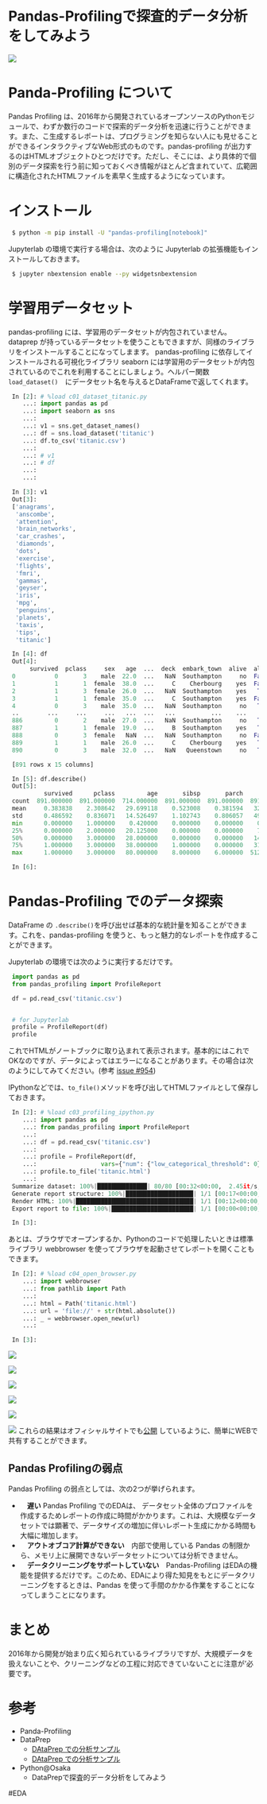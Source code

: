 Pandas-Profilingで探査的データ分析をしてみよう
=================

![](https://gyazo.com/a522e368c83e3fe54da7c08d5a67f866.png)

# Panda-Profiling について
Pandas Profiling は、2016年から開発されているオープンソースのPythonモジュールで、わずか数行のコードで探索的データ分析を迅速に行うことができます。また、こ生成するレポートは、プログラミングを知らない人にも見せることができるインタラクティブなWeb形式のものです。pandas-profiling が出力するのはHTMLオブジェクトひとつだけです。ただし、そこには、より具体的で個別のデータ探索を行う前に知っておくべき情報がほとんど含まれていて、広範囲に構造化されたHTMLファイルを素早く生成するようになっています。


# インストール

```Bash
 $ python -m pip install -U "pandas-profiling[notebook]"
```

Jupyterlab の環境で実行する場合は、次のように Jupyterlab の拡張機能もインストールしておきます。

```Bash
 $ jupyter nbextension enable --py widgetsnbextension
```

# 学習用データセット
pandas-profiling には、学習用のデータセットが内包されていません。dataprep が持っているデータセットを使うこともできますが、同様のライブラリをインストールすることになってしまます。 pandas-profiling に依存してインストールされる可視化ライブラリ seaborn には学習用のデータセットが内包されているのでこれを利用することにしましょう。ヘルパー関数　`load_dataset()`　にデータセット名を与えるとDataFrameで返してくれます。

```Python
 In [2]: # %load c01_dataset_titanic.py
    ...: import pandas as pd
    ...: import seaborn as sns
    ...:
    ...: v1 = sns.get_dataset_names()
    ...: df = sns.load_dataset('titanic')
    ...: df.to_csv('titanic.csv')
    ...:
    ...: # v1
    ...: # df
    ...:
    ...:

 In [3]: v1
 Out[3]:
 ['anagrams',
  'anscombe',
  'attention',
  'brain_networks',
  'car_crashes',
  'diamonds',
  'dots',
  'exercise',
  'flights',
  'fmri',
  'gammas',
  'geyser',
  'iris',
  'mpg',
  'penguins',
  'planets',
  'taxis',
  'tips',
  'titanic']

 In [4]: df
 Out[4]:
      survived  pclass     sex   age  ...  deck  embark_town  alive  alone
 0           0       3    male  22.0  ...   NaN  Southampton     no  False
 1           1       1  female  38.0  ...     C    Cherbourg    yes  False
 2           1       3  female  26.0  ...   NaN  Southampton    yes   True
 3           1       1  female  35.0  ...     C  Southampton    yes  False
 4           0       3    male  35.0  ...   NaN  Southampton     no   True
 ..        ...     ...     ...   ...  ...   ...          ...    ...    ...
 886         0       2    male  27.0  ...   NaN  Southampton     no   True
 887         1       1  female  19.0  ...     B  Southampton    yes   True
 888         0       3  female   NaN  ...   NaN  Southampton     no  False
 889         1       1    male  26.0  ...     C    Cherbourg    yes   True
 890         0       3    male  32.0  ...   NaN   Queenstown     no   True

 [891 rows x 15 columns]

 In [5]: df.describe()
 Out[5]:
          survived      pclass         age       sibsp       parch        fare
 count  891.000000  891.000000  714.000000  891.000000  891.000000  891.000000
 mean     0.383838    2.308642   29.699118    0.523008    0.381594   32.204208
 std      0.486592    0.836071   14.526497    1.102743    0.806057   49.693429
 min      0.000000    1.000000    0.420000    0.000000    0.000000    0.000000
 25%      0.000000    2.000000   20.125000    0.000000    0.000000    7.910400
 50%      0.000000    3.000000   28.000000    0.000000    0.000000   14.454200
 75%      1.000000    3.000000   38.000000    1.000000    0.000000   31.000000
 max      1.000000    3.000000   80.000000    8.000000    6.000000  512.329200

 In [6]:

```


# Pandas-Profiling でのデータ探索
DataFrame の `.describe()`を呼び出せば基本的な統計量を知ることができます。これを、pandas-profiling を使うと、もっと魅力的なレポートを作成することができます。

Jupyterlab の環境では次のように実行するだけです。

```Python
 import pandas as pd
 from pandas_profiling import ProfileReport

 df = pd.read_csv('titanic.csv')


 # for Jupyterlab
 profile = ProfileReport(df)
 profile

```

これでHTMLがノートブックに取り込まれて表示されます。基本的にはこれでOKなのですが、データによってはエラーになることがあります。その場合は次のようにしてみてください。(参考 [issue #954](https://github.com/ydataai/pandas-profiling/issues/954#issuecomment-1103833073))

IPythonなどでは、`to_file()`メソッドを呼び出してHTMLファイルとして保存しておきます。

```Python
 In [2]: # %load c03_profiling_ipython.py
    ...: import pandas as pd
    ...: from pandas_profiling import ProfileReport
    ...:
    ...: df = pd.read_csv('titanic.csv')
    ...:
    ...: profile = ProfileReport(df,
    ...:                  vars={"num": {"low_categorical_threshold": 0}})
    ...: profile.to_file('titanic.html')
    ...:
 Summarize dataset: 100%|██████████████| 80/80 [00:32<00:00,  2.45it/s, Completed]
 Generate report structure: 100%|███████████████████| 1/1 [00:17<00:00, 17.65s/it]
 Render HTML: 100%|█████████████████████████████████| 1/1 [00:12<00:00, 12.75s/it]
 Export report to file: 100%|███████████████████████| 1/1 [00:00<00:00, 22.33it/s]

 In [3]:

```

あとは、ブラウザでオープンするか、Pythonのコードで処理したいときは標準ライブラリ webbrowser を使ってブラウザを起動させてレポートを開くこともできます。

```Python
 In [2]: # %load c04_open_browser.py
    ...: import webbrowser
    ...: from pathlib import Path
    ...:
    ...: html = Path('titanic.html')
    ...: url = 'file://' + str(html.absolute())
    ...: _ = webbrowser.open_new(url)
    ...:

 In [3]:

```

![](https://gyazo.com/5c449b6dee47ccf77ed61b34960d3eb1.png)

![](https://gyazo.com/100fa1c9428248a9d2d48ead1114a6a9.png)

![](https://gyazo.com/e6f06da0a1a017c7e841e81b0697194e.png)

![](https://gyazo.com/54f03db691326401ac8942fdfd947d11.png)

![](https://gyazo.com/52b32cac6d0c79b0e1381a9a4774e4a4.png)


![](https://gyazo.com/434b0ada5579a29fbcd4118e497157ee.png)
これらの結果はオフィシャルサイトでも[公開](https://pandas-profiling.ydata.ai/examples/master/titanic/titanic_report.html) しているように、簡単にWEBで共有することができます。


## Pandas Profilingの弱点
Pandas Profiling の弱点としては、次の2つが挙げられます。

- 　**遅い**  Pandas Profiling でのEDAは、 データセット全体のプロファイルを作成するためレポートの作成に時間がかかります。これは、大規模なデータセットでは顕著で、データサイズの増加に伴いレポート生成にかかる時間も大幅に増加します。
- 　**アウトオブコア計算ができない**　内部で使用している Pandas の制限から、メモリ上に展開できないデータセットについては分析できません。
- 　**データクリーニングをサポートしていない**　Pandas-Profiling はEDAの機能を提供するだけです。このため、EDAにより得た知見をもとにデータクリーニングをするときは、Pandas を使って手間のかかる作業をすることになってしまうことになります。



# まとめ

2016年から開発が始まり広く知られているライブラリですが、大規模データを扱えないことや、クリーニングなどの工程に対応できていないことに注意が’必要です。


# 参考
- Panda-Profiling
- DataPrep
  - [DAtaPrep での分析サンプル](https://docs.dataprep.ai/_downloads/1a61c6aebb3ecbe9dc9742bd6ca78ddb/titanic_dp.html)
  - [DAtaPrep での分析サンプル](https://docs.dataprep.ai/_downloads/1a61c6aebb3ecbe9dc9742bd6ca78ddb/titanic_dp.html)
- Python@Osaka
  - DataPrepで探査的データ分析をしてみよう

#EDA



